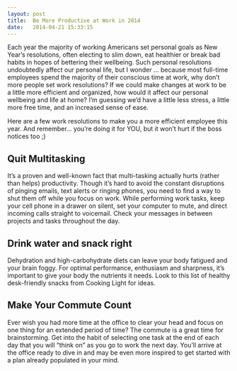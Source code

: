 ```yaml
---
layout: post
title:  Be More Productive at Work in 2014
date:   2014-04-21 15:33:15
---
```


Each year the majority of working Americans set personal goals as New Year’s resolutions, often electing to slim down, eat healthier or break bad habits in hopes of bettering their wellbeing. Such personal resolutions undoubtedly affect our personal life, but I wonder … because most full-time employees spend the majority of their conscious time at work, why don’t more people set work resolutions? If we could make changes at work to be a little more efficient and organized, how would it affect our personal wellbeing and life at home? I’m guessing we’d have a little less stress, a little more free time, and an increased sense of ease.

Here are a few work resolutions to make you a more efficient employee this year. And remember… you’re doing it for YOU, but it won’t hurt if the boss notices too ;)

Quit Multitasking
-----------------
It’s a proven and well-known fact that multi-tasking actually hurts (rather than helps) productivity. Though it’s hard to avoid the constant disruptions of pinging emails, text alerts or ringing phones, you need to find a way to shut them off while you focus on work. While performing work tasks, keep your cell phone in a drawer on silent, set your computer to mute, and direct incoming calls straight to voicemail. Check your messages in between projects and tasks throughout the day.

Drink water and snack right
---------------------------
Dehydration and high-carbohydrate diets can leave your body fatigued and your brain foggy. For optimal performance, enthusiasm and sharpness, it’s important to give your body the nutrients it needs. Look to this list of healthy desk-friendly snacks from Cooking Light for ideas.

Make Your Commute Count
-----------------------
Ever wish you had more time at the office to clear your head and focus on one thing for an extended period of time? The commute is a great time for brainstorming. Get into the habit of selecting one task at the end of each day that you will “think on” as you go to work the next day. You’ll arrive at the office ready to dive in and may be even more inspired to get started with a plan already populated in your mind.
